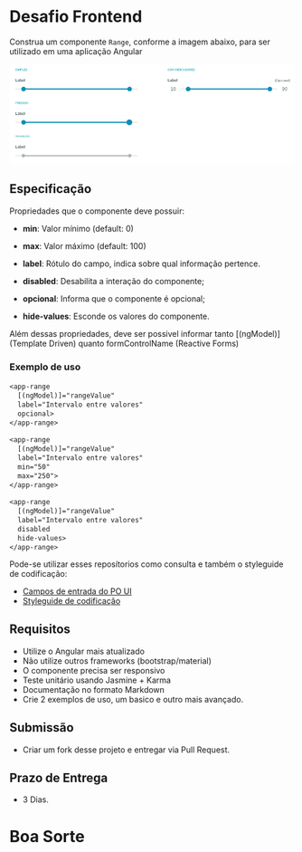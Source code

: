 # Desafio Frontend

Construa um componente `Range`, conforme a imagem abaixo, para ser utilizado em uma aplicação Angular

![alt text](guideline-range.png "Containers")

## Especificação

Propriedades que o componente deve possuir:

- **min**: Valor mínimo (default: 0)

- **max**: Valor máximo (default: 100)

- **label**: Rótulo do campo, indica sobre qual informação pertence.

- **disabled**: Desabilita a interação do componente;

- **opcional**: Informa que o componente é opcional;

- **hide-values**: Esconde os valores do componente.


Além dessas propriedades, deve ser possivel informar tanto [(ngModel)] (Template Driven) quanto formControlName (Reactive Forms)

### Exemplo de uso

```
<app-range 
  [(ngModel)]="rangeValue"
  label="Intervalo entre valores"
  opcional>
</app-range>
```

```
<app-range 
  [(ngModel)]="rangeValue"
  label="Intervalo entre valores"
  min="50"
  max="250">
</app-range>
```

```
<app-range
  [(ngModel)]="rangeValue"
  label="Intervalo entre valores"
  disabled
  hide-values>
</app-range>
```

Pode-se utilizar esses reposítorios como consulta e também o styleguide de codificação:
- [Campos de entrada do PO UI](https://github.com/po-ui/po-angular/tree/master/projects/ui/src/lib/components/po-field)
- [Styleguide de codificação](https://github.com/po-ui/po-angular/blob/master/STYLEGUIDE.md)

## Requisitos

- Utilize o Angular mais atualizado
- Não utilize outros frameworks (bootstrap/material)
- O componente precisa ser responsivo
- Teste unitário usando Jasmine + Karma
- Documentação no formato Markdown
- Crie 2 exemplos de uso, um basico e outro mais avançado.

## Submissão

 - Criar um fork desse projeto e entregar via Pull Request.

## Prazo de Entrega

- 3 Dias.

# 

# Boa Sorte
